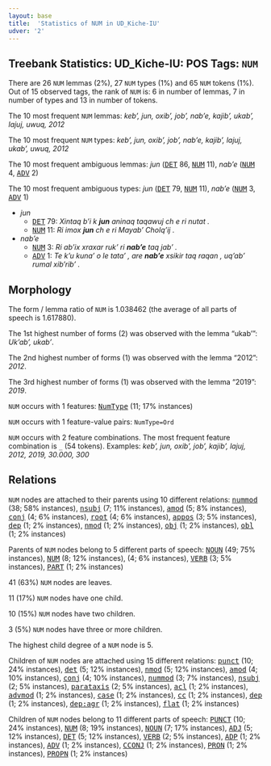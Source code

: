 ```yaml
---
layout: base
title:  'Statistics of NUM in UD_Kiche-IU'
udver: '2'
---
```


## Treebank Statistics: UD_Kiche-IU: POS Tags: `NUM`

There are 26 `NUM` lemmas (2%), 27 `NUM` types (1%) and 65 `NUM` tokens (1%).
Out of 15 observed tags, the rank of `NUM` is: 6 in number of lemmas, 7 in number of types and 13 in number of tokens.

The 10 most frequent `NUM` lemmas: <em>kebʼ, jun, oxibʼ, jobʼ, nabʼe, kajibʼ, ukabʼ, lajuj, uwuq, 2012</em>

The 10 most frequent `NUM` types:  <em>kebʼ, jun, oxibʼ, jobʼ, nabʼe, kajibʼ, lajuj, ukabʼ, uwuq, 2012</em>

The 10 most frequent ambiguous lemmas: <em>jun</em> (<tt><a href="quc_iu-pos-DET.html">DET</a></tt> 86, <tt><a href="quc_iu-pos-NUM.html">NUM</a></tt> 11), <em>nabʼe</em> (<tt><a href="quc_iu-pos-NUM.html">NUM</a></tt> 4, <tt><a href="quc_iu-pos-ADV.html">ADV</a></tt> 2)

The 10 most frequent ambiguous types:  <em>jun</em> (<tt><a href="quc_iu-pos-DET.html">DET</a></tt> 79, <tt><a href="quc_iu-pos-NUM.html">NUM</a></tt> 11), <em>nabʼe</em> (<tt><a href="quc_iu-pos-NUM.html">NUM</a></tt> 3, <tt><a href="quc_iu-pos-ADV.html">ADV</a></tt> 1)


* <em>jun</em>
  * <tt><a href="quc_iu-pos-DET.html">DET</a></tt> 79: <em>Xintaq bʼi k <b>jun</b> aninaq taqawuj ch e ri nutat .</em>
  * <tt><a href="quc_iu-pos-NUM.html">NUM</a></tt> 11: <em>Ri imox <b>jun</b> ch e ri Mayabʼ Cholqʼij .</em>
* <em>nabʼe</em>
  * <tt><a href="quc_iu-pos-NUM.html">NUM</a></tt> 3: <em>Ri abʼix xraxar rukʼ ri <b>nabʼe</b> taq jabʼ .</em>
  * <tt><a href="quc_iu-pos-ADV.html">ADV</a></tt> 1: <em>Te kʼu kunaʼ o le tataʼ , are <b>nabʼe</b> xsikir taq raqan , uqʼabʼ rumal xibʼribʼ .</em>

## Morphology

The form / lemma ratio of `NUM` is 1.038462 (the average of all parts of speech is 1.617880).

The 1st highest number of forms (2) was observed with the lemma “ukabʼ”: <em>Ukʼabʼ, ukabʼ</em>.

The 2nd highest number of forms (1) was observed with the lemma “2012”: <em>2012</em>.

The 3rd highest number of forms (1) was observed with the lemma “2019”: <em>2019</em>.

`NUM` occurs with 1 features: <tt><a href="quc_iu-feat-NumType.html">NumType</a></tt> (11; 17% instances)

`NUM` occurs with 1 feature-value pairs: `NumType=Ord`

`NUM` occurs with 2 feature combinations.
The most frequent feature combination is `_` (54 tokens).
Examples: <em>kebʼ, jun, oxibʼ, jobʼ, kajibʼ, lajuj, 2012, 2019, 30.000, 300</em>


## Relations

`NUM` nodes are attached to their parents using 10 different relations: <tt><a href="quc_iu-dep-nummod.html">nummod</a></tt> (38; 58% instances), <tt><a href="quc_iu-dep-nsubj.html">nsubj</a></tt> (7; 11% instances), <tt><a href="quc_iu-dep-amod.html">amod</a></tt> (5; 8% instances), <tt><a href="quc_iu-dep-conj.html">conj</a></tt> (4; 6% instances), <tt><a href="quc_iu-dep-root.html">root</a></tt> (4; 6% instances), <tt><a href="quc_iu-dep-appos.html">appos</a></tt> (3; 5% instances), <tt><a href="quc_iu-dep-dep.html">dep</a></tt> (1; 2% instances), <tt><a href="quc_iu-dep-nmod.html">nmod</a></tt> (1; 2% instances), <tt><a href="quc_iu-dep-obj.html">obj</a></tt> (1; 2% instances), <tt><a href="quc_iu-dep-obl.html">obl</a></tt> (1; 2% instances)

Parents of `NUM` nodes belong to 5 different parts of speech: <tt><a href="quc_iu-pos-NOUN.html">NOUN</a></tt> (49; 75% instances), <tt><a href="quc_iu-pos-NUM.html">NUM</a></tt> (8; 12% instances),  (4; 6% instances), <tt><a href="quc_iu-pos-VERB.html">VERB</a></tt> (3; 5% instances), <tt><a href="quc_iu-pos-PART.html">PART</a></tt> (1; 2% instances)

41 (63%) `NUM` nodes are leaves.

11 (17%) `NUM` nodes have one child.

10 (15%) `NUM` nodes have two children.

3 (5%) `NUM` nodes have three or more children.

The highest child degree of a `NUM` node is 5.

Children of `NUM` nodes are attached using 15 different relations: <tt><a href="quc_iu-dep-punct.html">punct</a></tt> (10; 24% instances), <tt><a href="quc_iu-dep-det.html">det</a></tt> (5; 12% instances), <tt><a href="quc_iu-dep-nmod.html">nmod</a></tt> (5; 12% instances), <tt><a href="quc_iu-dep-amod.html">amod</a></tt> (4; 10% instances), <tt><a href="quc_iu-dep-conj.html">conj</a></tt> (4; 10% instances), <tt><a href="quc_iu-dep-nummod.html">nummod</a></tt> (3; 7% instances), <tt><a href="quc_iu-dep-nsubj.html">nsubj</a></tt> (2; 5% instances), <tt><a href="quc_iu-dep-parataxis.html">parataxis</a></tt> (2; 5% instances), <tt><a href="quc_iu-dep-acl.html">acl</a></tt> (1; 2% instances), <tt><a href="quc_iu-dep-advmod.html">advmod</a></tt> (1; 2% instances), <tt><a href="quc_iu-dep-case.html">case</a></tt> (1; 2% instances), <tt><a href="quc_iu-dep-cc.html">cc</a></tt> (1; 2% instances), <tt><a href="quc_iu-dep-dep.html">dep</a></tt> (1; 2% instances), <tt><a href="quc_iu-dep-dep-agr.html">dep:agr</a></tt> (1; 2% instances), <tt><a href="quc_iu-dep-flat.html">flat</a></tt> (1; 2% instances)

Children of `NUM` nodes belong to 11 different parts of speech: <tt><a href="quc_iu-pos-PUNCT.html">PUNCT</a></tt> (10; 24% instances), <tt><a href="quc_iu-pos-NUM.html">NUM</a></tt> (8; 19% instances), <tt><a href="quc_iu-pos-NOUN.html">NOUN</a></tt> (7; 17% instances), <tt><a href="quc_iu-pos-ADJ.html">ADJ</a></tt> (5; 12% instances), <tt><a href="quc_iu-pos-DET.html">DET</a></tt> (5; 12% instances), <tt><a href="quc_iu-pos-VERB.html">VERB</a></tt> (2; 5% instances), <tt><a href="quc_iu-pos-ADP.html">ADP</a></tt> (1; 2% instances), <tt><a href="quc_iu-pos-ADV.html">ADV</a></tt> (1; 2% instances), <tt><a href="quc_iu-pos-CCONJ.html">CCONJ</a></tt> (1; 2% instances), <tt><a href="quc_iu-pos-PRON.html">PRON</a></tt> (1; 2% instances), <tt><a href="quc_iu-pos-PROPN.html">PROPN</a></tt> (1; 2% instances)

